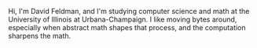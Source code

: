 Hi, I'm David Feldman, and I'm studying computer science and math at the University of Illinois at Urbana-Champaign. I like moving bytes around, especially when abstract math shapes that process, and the computation sharpens the math.
